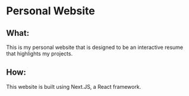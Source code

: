 # Personal Website

## What:
This is my personal website that is designed to be an interactive resume that highlights my projects.

## How:
This website is built using Next.JS, a React framework.
